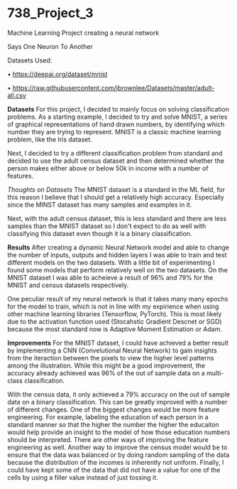 # 738_Project_3
Machine Learning Project creating a neural network

Says One Neuron To Another

Datasets Used:

• https://deepai.org/dataset/mnist

• https://raw.githubusercontent.com/jbrownlee/Datasets/master/adult-all.csv

**Datasets**
For this project, I decided to mainly focus on solving classification problems. As a starting example, I decided to try and solve MNIST, a 
series of graphical representations of hand drawn numbers, by identifying which number they are trying to represent. MNIST is a classic 
machine learning problem, like the Iris dataset.

Next, I decided to try a different classification problem from standard and decided to use the adult census dataset and then determined
whether the person makes either above or below 50k in income with a number of features. 

_Thoughts on Datasets_
The MNIST dataset is a standard in the ML field, for this reason I believe that I should get a relatively high accuracy. Especially since
the MINST dataset has many samples and examples in it.

Next, with the adult census dataset, this is less standard and there are less samples than the MNIST dataset so I don't expect to do as 
well with classifying this dataset even though it is a binary classification.

**Results**
After creating a dynamic Neural Network model and able to change the number of inputs, outputs and hidden layers I was able to train and 
test different models on the two datasets. With a little bit of experimenting I found some models that perform relatively well on the 
two datasets. On the MNIST dataset I was able to acheieve a result of 96% and 79% for the MNIST and census datasets respectively.

One peculiar result of my neural network is that it takes many many epochs for the model to train, which is not in line with my expirience
when using other machine learning libraries (Tensorflow, PyTorch). This is most likely due to the activation function used (Stocahstic
Gradient Descnet or SGD) because the most standard now is Adaptive Moment Estimation or Adam. 

**Improvements**
For the MNIST dataset, I could have achieved a better result by implementing a CNN (Convelutional Neural Network) to gain insights from 
the iteraction between the pixels to view the higher level patterns among the illustration. While this might be a good improvement, 
the accuracy already achieved was 96% of the out of sample data on a multi-class classification. 

With the census data, it only achieved a 79% accuracy on the out of sample data on a binary classification. This can be greatly improved 
with a number of different changes. One of the biggest changes would be more feature engineering. For example, labeling the education of
each person in a standard manner so that the higher the number the higher the educaiton would help provide an insight to the model of how
those education numbers should be interpreted. There are other ways of improving the feature engineering as well. Another way to improve 
the census model would be to ensure that the data was balanced or by doing random sampling of the data because the distribution of the 
incomes is inherently not uniform. Finally, I could have kept some of the data that did not have a value for one of the cells by using a
filler value instead of just tossing it.
